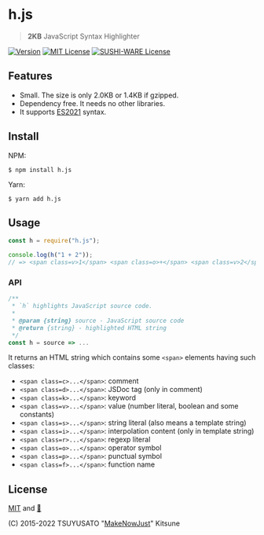 # h.js

> **2KB** JavaScript Syntax Highlighter

[![Version](https://img.shields.io/npm/v/h.js.svg?style=flat-square)](https://www.npmjs.com/package/h.js)
[![MIT License](https://img.shields.io/npm/l/h.js.svg?style=flat-square)](https://makenowjust.mit-license.org/2015-2019)
[![SUSHI-WARE License](https://img.shields.io/badge/license-SUSHI--WARE%F0%9F%8D%A3-blue.svg?style=flat-square)](https://github.com/MakeNowJust/sushi-ware)

## Features

- Small. The size is only 2.0KB or 1.4KB if gzipped.
- Dependency free. It needs no other libraries.
- It supports [ES2021][] syntax.

[es2021]: https://www.ecma-international.org/publications-and-standards/standards/ecma-262/

## Install

NPM:

```console
$ npm install h.js
```

Yarn:

```console
$ yarn add h.js
```

## Usage

```javascript
const h = require("h.js");

console.log(h("1 + 2"));
// => <span class=v>1</span> <span class=o>+</span> <span class=v>2</span>
```

### API

```javascript
/**
 * `h` highlights JavaScript source code.
 *
 * @param {string} source - JavaScript source code
 * @return {string} - highlighted HTML string
 */
const h = source => ...
```

It returns an HTML string which contains some `<span>` elements having such classes:

- `<span class=c>...</span>`: comment
- `<span class=d>...</span>`: JSDoc tag (only in comment)
- `<span class=k>...</span>`: keyword
- `<span class=v>...</span>`: value (number literal, boolean and some constants)
- `<span class=s>...</span>`: string literal (also means a template string)
- `<span class=i>...</span>`: interpolation content (only in template string)
- `<span class=r>...</span>`: regexp literal
- `<span class=o>...</span>`: operator symbol
- `<span class=p>...</span>`: punctual symbol
- `<span class=f>...</span>`: function name

## License

[MIT](https://makenowjust.mit-license.org/2015-2020) and [🍣](https://github.com/MakeNowJust/sushi-ware)

(C) 2015-2022 TSUYUSATO "[MakeNowJust](https://github.com/MakeNowJust)" Kitsune
